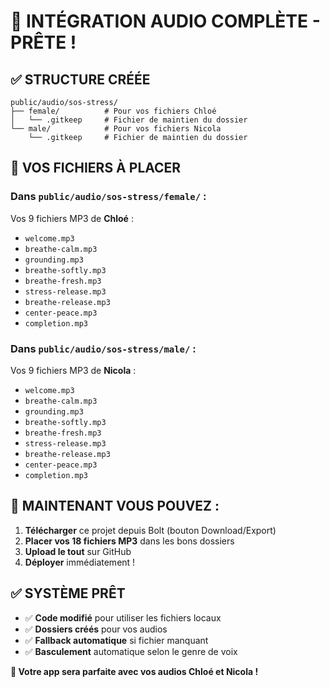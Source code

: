 # 🎵 INTÉGRATION AUDIO COMPLÈTE - PRÊTE !

## ✅ **STRUCTURE CRÉÉE**

```
public/audio/sos-stress/
├── female/          # Pour vos fichiers Chloé
│   └── .gitkeep     # Fichier de maintien du dossier
└── male/            # Pour vos fichiers Nicola
    └── .gitkeep     # Fichier de maintien du dossier
```

## 📁 **VOS FICHIERS À PLACER**

### **Dans `public/audio/sos-stress/female/` :**
Vos 9 fichiers MP3 de **Chloé** :
- `welcome.mp3`
- `breathe-calm.mp3`
- `grounding.mp3`
- `breathe-softly.mp3`
- `breathe-fresh.mp3`
- `stress-release.mp3`
- `breathe-release.mp3`
- `center-peace.mp3`
- `completion.mp3`

### **Dans `public/audio/sos-stress/male/` :**
Vos 9 fichiers MP3 de **Nicola** :
- `welcome.mp3`
- `breathe-calm.mp3`
- `grounding.mp3`
- `breathe-softly.mp3`
- `breathe-fresh.mp3`
- `stress-release.mp3`
- `breathe-release.mp3`
- `center-peace.mp3`
- `completion.mp3`

## 🎯 **MAINTENANT VOUS POUVEZ :**

1. **Télécharger** ce projet depuis Bolt (bouton Download/Export)
2. **Placer vos 18 fichiers MP3** dans les bons dossiers
3. **Upload le tout** sur GitHub
4. **Déployer** immédiatement !

## ✅ **SYSTÈME PRÊT**

- ✅ **Code modifié** pour utiliser les fichiers locaux
- ✅ **Dossiers créés** pour vos audios
- ✅ **Fallback automatique** si fichier manquant
- ✅ **Basculement** automatique selon le genre de voix

**🎵 Votre app sera parfaite avec vos audios Chloé et Nicola !**